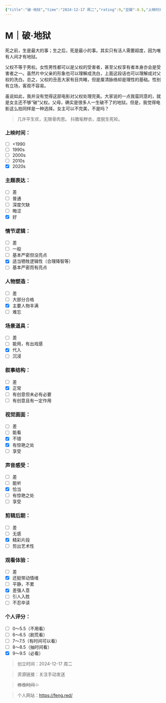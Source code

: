 ```yaml
---
{"title":"破·地狱","time":"2024-12-17 周二","rating":9,"豆瓣":8.5,"上映时间":["2024"],"类型":["M","剧情","家庭"],"导演":["陈茂贤 Anselm Chan"],"主演":["黄子华 Dayo Wong","卫诗雅 Michelle Wai"],"国家/地区":["中国香港"],"片长/分钟":"126分钟","dg-publish":true,"permalink":"/300 评价/M电影/新近看过/破·地狱/","dgPassFrontmatter":true,"created":"2024-12-17T17:13:39.178+08:00","updated":"2024-12-17T18:04:24.916+08:00"}
---
```


# M｜破·地狱
死之前，生是最大的事；生之后，死是最小的事。其实只有活人需要超度，因为唯有人间才有地狱。

父权不等于男权。女性男性都可以是父权的受害者，甚至父权享有者本身亦会是受害者之一。虽然片中父亲的形象也可以理解成洗白，上面这段话也可以理解成对父权的洗白。总之，父权的丑恶大家有目共睹，但是厘清脉络却是理性的基础。性别有立场，客观不容易。

虽说如此，我并没有觉得这部电影对父权处理完美。大家说的一点我蛮同意的，就是女主还不够“破”父权。父母，确实是很多人一生破不了的地狱。但是，我觉得电影这么拍同样是一种选择。女主可以不完美，不是吗？

> 几许平生欢，无限骨肉恩。
> 抖擞垢秽衣，度脱生死轮。

### 上映时间：
- [ ] <1990
- [ ] 1990s
- [ ] 2000s
- [ ] 2010s
- [x] 2020s
### 主题表达：
- [ ] 差
- [ ] 普通
- [ ] 深度欠缺
- [ ] 晦涩
- [x] 好
### 情节逻辑：
- [ ] 差
- [ ] 一般
- [ ] 基本严密但没亮点
- [x] 适当牺牲逻辑性（合理降智等）
- [ ] 基本严密而有亮点
### 人物塑造：
- [ ] 差
- [ ] 大部分合格
- [x] 主要人物丰满
- [ ] 难忘
### 场景道具：
- [ ] 差
- [ ] 能用，有出戏感
- [x] 代入
- [ ] 沉浸
### 叙事结构：
- [ ] 差
- [x] 正常
- [ ] 有创意但未必有必要
- [ ] 有创意且有一定作用
### 视觉画面：
- [ ] 差
- [ ] 能看
- [x] 不错
- [x] 有惊艳之处
- [ ] 享受
### 声音感受：
- [ ] 差
- [ ] 能听
- [x] 恰当
- [ ] 有惊艳之处
- [ ] 享受
### 剪辑后期：
- [ ] 差
- [ ] 无感
- [x] 精彩片段
- [ ] 剪出艺术性
### 观看体验：
- [ ] 差
- [x] 还挺带动情绪
- [ ] 平静，不累
- [x] 差强人意
- [ ] 引人入胜
- [ ] 不忍卒读
### 个人评分：
- [ ] 0～5.5（不用看）
- [ ] 6～6.5（剧荒看）
- [ ] 7～7.5（有时间可以看）
- [ ] 8～8.5（抽时间看）
- [x] 9～9.5（必看）

>创立时间：2024-12-17 周二

>资源链接：关注手动发送

>~~修改时间：~~

>个人网站：https://feng.red/



